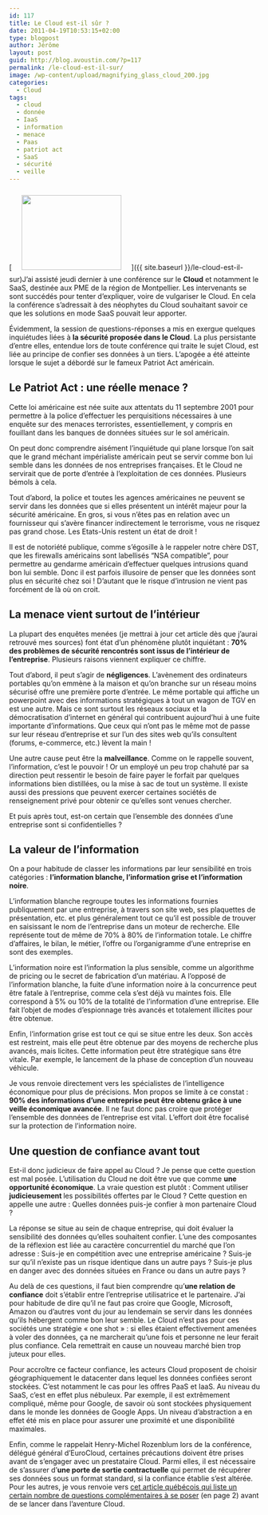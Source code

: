 ```yaml
---
id: 117
title: Le Cloud est-il sûr ?
date: 2011-04-19T10:53:15+02:00
type: blogpost
author: Jérôme
layout: post
guid: http://blog.avoustin.com/?p=117
permalink: /le-cloud-est-il-sur/
image: /wp-content/upload/magnifying_glass_cloud_200.jpg
categories:
  - Cloud
tags:
  - cloud
  - donnée
  - IaaS
  - information
  - menace
  - Paas
  - patriot act
  - SaaS
  - sécurité
  - veille
---
```


[<img class="alignleft size-full wp-image-127" style="margin-top: 10px; margin-bottom: 10px; margin-left: 20px; margin-right: 20px;" title="Cloud et sécurité" src="{{ site.baseurl }}/wp-content/upload/magnifying_glass_cloud_200.jpg" alt="" width="200" height="150" />]({{ site.baseurl }}/le-cloud-est-il-sur)J’ai assisté jeudi dernier à une conférence sur le **Cloud** et notamment le SaaS, destinée aux PME de la région de Montpellier. Les intervenants se sont succédés pour tenter d’expliquer, voire de vulgariser le Cloud. En cela la conférence s’adressait à des néophytes du Cloud souhaitant savoir ce que les solutions en mode SaaS pouvait leur apporter.

Évidemment, la session de questions-réponses a mis en exergue quelques inquiétudes liées à **la sécurité proposée dans le Cloud**. La plus persistante d’entre elles, entendue lors de toute conférence qui traite le sujet Cloud, est liée au principe de confier ses données à un tiers. L’apogée a été atteinte lorsque le sujet a débordé sur le fameux Patriot Act américain.<!--more-->

<div>
  <h2>
    Le Patriot Act : une réelle menace ?
  </h2>
  
  <p>
    Cette loi américaine est née suite aux attentats du 11 septembre 2001 pour permettre à la police d’effectuer les perquisitions nécessaires à une enquête sur des menaces terroristes, essentiellement, y compris en fouillant dans les banques de données situées sur le sol américain.
  </p>
  
  <p>
    On peut donc comprendre aisément l’inquiétude qui plane lorsque l’on sait que le grand méchant impérialiste américain peut se servir comme bon lui semble dans les données de nos entreprises françaises. Et le Cloud ne servirait que de porte d’entrée à l’exploitation de ces données. Plusieurs bémols à cela.
  </p>
  
  <p>
    Tout d’abord, la police et toutes les agences américaines ne peuvent se servir dans les données que si elles présentent un intérêt majeur pour la sécurité américaine. En gros, si vous n’êtes pas en relation avec un fournisseur qui s’avère financer indirectement le terrorisme, vous ne risquez pas grand chose. Les Etats-Unis restent un état de droit !
  </p>
  
  <p>
    Il est de notoriété publique, comme s’égosille à le rappeler notre chère DST, que les firewalls américains sont labellisés “NSA compatible”, pour permettre au gendarme américain d’effectuer quelques intrusions quand bon lui semble. Donc il est parfois illusoire de penser que les données sont plus en sécurité chez soi ! D’autant que le risque d’intrusion ne vient pas forcément de là où on croit.
  </p>
  
  <h2>
    La menace vient surtout de l’intérieur
  </h2>
  
  <p>
    La plupart des enquêtes menées (je mettrai à jour cet article dès que j’aurai retrouvé mes sources) font état d’un phénomène plutôt inquiétant : <strong>70% des problèmes de sécurité rencontrés sont issus de l’intérieur de l’entreprise</strong>. Plusieurs raisons viennent expliquer ce chiffre.
  </p>
  
  <p>
    Tout d’abord, il peut s’agir de <strong>négligences</strong>. L’avènement des ordinateurs portables qu’on emmène à la maison et qu’on branche sur un réseau moins sécurisé offre une première porte d’entrée. Le même portable qui affiche un powerpoint avec des informations stratégiques à tout un wagon de TGV en est une autre. Mais ce sont surtout les réseaux sociaux et la démocratisation d’internet en général qui contribuent aujourd’hui à une fuite importante d’informations. Que ceux qui n’ont pas le même mot de passe sur leur réseau d’entreprise et sur l’un des sites web qu’ils consultent (forums, e-commerce, etc.) lèvent la main !
  </p>
  
  <p>
    Une autre cause peut être la <strong>malveillance</strong>. Comme on le rappelle souvent, l’information, c’est le pouvoir ! Or un employé un peu trop chahuté par sa direction peut ressentir le besoin de faire payer le forfait par quelques informations bien distillées, ou la mise à sac de tout un système. Il existe aussi des pressions que peuvent exercer certaines sociétés de renseignement privé pour obtenir ce qu’elles sont venues chercher.
  </p>
  
  <p>
    Et puis après tout, est-on certain que l’ensemble des données d’une entreprise sont si confidentielles ?
  </p>
  
  <h2>
    La valeur de l’information
  </h2>
  
  <p>
    On a pour habitude de classer les informations par leur sensibilité en trois catégories : <strong>l’information blanche, l’information grise et l’information noire</strong>.
  </p>
  
  <p>
    L’information blanche regroupe toutes les informations fournies publiquement par une entreprise, à travers son site web, ses plaquettes de présentation, etc. et plus généralement tout ce qu’il est possible de trouver en saisissant le nom de l’entreprise dans un moteur de recherche. Elle représente tout de même de 70% à 80% de l’information totale. Le chiffre d’affaires, le bilan, le métier, l’offre ou l’organigramme d’une entreprise en sont des exemples.
  </p>
  
  <p>
    L’information noire est l’information la plus sensible, comme un algorithme de pricing ou le secret de fabrication d’un matériau. A l’opposé de l’information blanche, la fuite d’une information noire à la concurrence peut être fatale à l’entreprise, comme cela s’est déjà vu maintes fois. Elle correspond à 5% ou 10% de la totalité de l’information d’une entreprise. Elle fait l’objet de modes d’espionnage très avancés et totalement illicites pour être obtenue.
  </p>
  
  <p>
    Enfin, l’information grise est tout ce qui se situe entre les deux. Son accès est restreint, mais elle peut être obtenue par des moyens de recherche plus avancés, mais licites. Cette information peut être stratégique sans être vitale. Par exemple, le lancement de la phase de conception d’un nouveau véhicule.
  </p>
  
  <p>
    Je vous renvoie directement vers les spécialistes de l’intelligence économique pour plus de précisions. Mon propos se limite à ce constat : <strong>90% des informations d’une entreprise peut être obtenu grâce à une veille économique avancée</strong>. Il ne faut donc pas croire que protéger l’ensemble des données de l’entreprise est vital. L’effort doit être focalisé sur la protection de l’information noire.
  </p>
  
  <h2>
    Une question de confiance avant tout
  </h2>
  
  <p>
    Est-il donc judicieux de faire appel au Cloud ? Je pense que cette question est mal posée. L’utilisation du Cloud ne doit être vue que comme <strong>une opportunité économique</strong>. La vraie question est plutôt : Comment utiliser <strong>judicieusement </strong>les possibilités offertes par le Cloud ? Cette question en appelle une autre : Quelles données puis-je confier à mon partenaire Cloud ?
  </p>
  
  <p>
    La réponse se situe au sein de chaque entreprise, qui doit évaluer la sensibilité des données qu’elles souhaitent confier. L’une des composantes de la réflexion est liée au caractère concurrentiel du marché que l’on adresse : Suis-je en compétition avec une entreprise américaine ? Suis-je sur qu’il n’existe pas un risque identique dans un autre pays ? Suis-je plus en danger avec des données situées en France ou dans un autre pays ?
  </p>
  
  <p>
    Au delà de ces questions, il faut bien comprendre qu’<strong>une relation de confiance</strong> doit s’établir entre l’entreprise utilisatrice et le partenaire. J’ai pour habitude de dire qu’il ne faut pas croire que Google, Microsoft, Amazon ou d’autres vont du jour au lendemain se servir dans les données qu’ils hébergent comme bon leur semble. Le Cloud n’est pas pour ces sociétés une stratégie « one shot » : si elles étaient effectivement amenées à voler des données, ça ne marcherait qu’une fois et personne ne leur ferait plus confiance. Cela remettrait en cause un nouveau marché bien trop juteux pour elles.
  </p>
  
  <p>
    Pour accroître ce facteur confiance, les acteurs Cloud proposent de choisir géographiquement le datacenter dans lequel les données confiées seront stockées. C’est notamment le cas pour les offres PaaS et IaaS. Au niveau du SaaS, c’est en effet plus nébuleux. Par exemple, il est extrêmement compliqué, même pour Google, de savoir où sont stockées physiquement dans le monde les données de Google Apps. Un niveau d’abstraction a en effet été mis en place pour assurer une proximité et une disponibilité maximales.
  </p>
  
  <p>
    Enfin, comme le rappelait Henry-Michel Rozenblum lors de la conférence, délégué général d’EuroCloud, certaines précautions doivent être prises avant de s’engager avec un prestataire Cloud. Parmi elles, il est nécessaire de s’assurer d’<strong>une porte de sortie contractuelle</strong> qui permet de récupérer ses données sous un format standard, si la confiance établie s’est altérée. Pour les autres, je vous renvoie vers <a href="http://bit.ly/gG4adg">cet article québécois qui liste un certain nombre de questions complémentaires à se poser</a> (en page 2) avant de se lancer dans l’aventure Cloud.
  </p>
</div>

